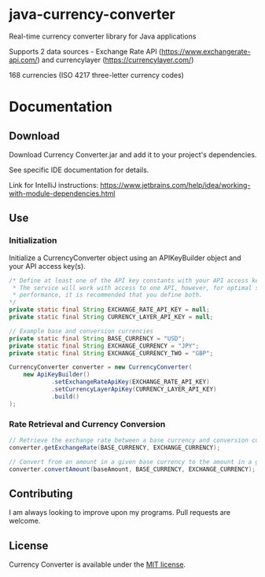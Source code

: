 # java-currency-converter

Real-time currency converter library for Java applications

Supports 2 data sources - Exchange Rate API (https://www.exchangerate-api.com/) and currencylayer (https://currencylayer.com/)

168 currencies (ISO 4217 three-letter currency codes)


# Documentation

## Download

Download Currency Converter.jar and add it to your project's dependencies.

See specific IDE documentation for details. 

Link for IntelliJ instructions: https://www.jetbrains.com/help/idea/working-with-module-dependencies.html

## Use 

### Initialization

Initialize a CurrencyConverter object using an APIKeyBuilder object and your API access key(s).

```java
/* Define at least one of the API key constants with your API access key(s).
 * The service will work with access to one API, however, for optimal service 
 * performance, it is recommended that you define both.
*/
private static final String EXCHANGE_RATE_API_KEY = null;
private static final String CURRENCY_LAYER_API_KEY = null;

// Example base and conversion currencies
private static final String BASE_CURRENCY = "USD";
private static final String EXCHANGE_CURRENCY = "JPY";
private static final String EXCHANGE_CURRENCY_TWO = "GBP";

CurrencyConverter converter = new CurrencyConverter(
    new ApiKeyBuilder()
            .setExchangeRateApiKey(EXCHANGE_RATE_API_KEY)
            .setCurrencyLayerApiKey(CURRENCY_LAYER_API_KEY)
            .build()
);
```

### Rate Retrieval and Currency Conversion

```java
// Retrieve the exchange rate between a base currency and conversion currency
converter.getExchangeRate(BASE_CURRENCY, EXCHANGE_CURRENCY);

// Convert from an amount in a given base currency to the amount in a given conversion currency
converter.convertAmount(baseAmount, BASE_CURRENCY, EXCHANGE_CURRENCY);
```


## Contributing

I am always looking to improve upon my programs. Pull requests are welcome.


## License

Currency Converter is available under the [MIT license](https://github.com/lanemacdougall/java-currency-converter/blob/master/LICENSE).



